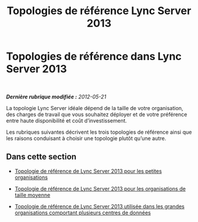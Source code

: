 ﻿---
title: Topologies de référence Lync Server 2013
TOCTitle: Topologies de référence
ms:assetid: 1b9e3467-ee74-4598-a348-16490b098760
ms:mtpsurl: https://technet.microsoft.com/fr-fr/library/Gg398254(v=OCS.15)
ms:contentKeyID: 49296428
ms.date: 05/20/2016
mtps_version: v=OCS.15
ms.translationtype: HT
---

# Topologies de référence dans Lync Server 2013

 

_**Dernière rubrique modifiée :** 2012-05-21_

La topologie Lync Server idéale dépend de la taille de votre organisation, des charges de travail que vous souhaitez déployer et de votre préférence entre haute disponibilité et coût d’investissement.

Les rubriques suivantes décrivent les trois topologies de référence ainsi que les raisons conduisant à choisir une topologie plutôt qu’une autre.

## Dans cette section

  - [Topologie de référence de Lync Server 2013 pour les petites organisations](lync-server-2013-reference-topology-for-small-organizations.md)

  - [Topologie de référence de Lync Server 2013 pour les organisations de taille moyenne](lync-server-2013-reference-topology-for-medium-size-organizations.md)

  - [Topologie de référence de Lync Server 2013 utilisée dans les grandes organisations comportant plusieurs centres de données](lync-server-2013-reference-topology-for-large-organizations-with-multiple-data-centers.md)

